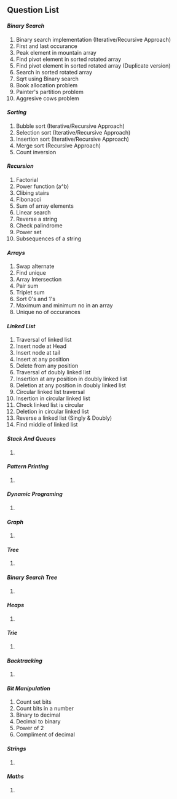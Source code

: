 ## **Question List**

#### **_Binary Search_**

1. Binary search implementation (Iterative/Recursive Approach)
2. First and last occurance
3. Peak element in mountain array
4. Find pivot element in sorted rotated array
5. Find pivot element in sorted rotated array (Duplicate version)
6. Search in sorted rotated array
7. Sqrt using Binary search
8. Book allocation problem
9. Painter's partition problem
10. Aggresive cows problem

#### **_Sorting_**

1. Bubble sort (Iterative/Recursive Approach)
2. Selection sort (Iterative/Recursive Approach)
3. Insertion sort (Iterative/Recursive Approach)
4. Merge sort (Recursive Approach)
5. Count inversion

#### **_Recursion_**

1. Factorial
2. Power function (a^b)
3. Clibing stairs
4. Fibonacci
5. Sum of array elements
6. Linear search
7. Reverse a string
8. Check palindrome
9. Power set
10. Subsequences of a string

#### **_Arrays_**

1. Swap alternate
2. Find unique
3. Array Intersection
4. Pair sum
5. Triplet sum
6. Sort 0's and 1's
7. Maximum and minimum no in an array
8. Unique no of occurances

#### **_Linked List_**

1. Traversal of linked list
2. Insert node at Head
3. Insert node at tail
4. Insert at any position
5. Delete from any position
6. Traversal of doubly linked list
7. Insertion at any position in doubly linked list
8. Deletion at any position in doubly linked list
9. Circular linked list traversal
10. Insertion in circular linked list
11. Check linked list is circular
12. Deletion in circular linked list
13. Reverse a linked list (Singly & Doubly)
14. Find middle of linked list

#### **_Stack And Queues_**

1. 

#### **_Pattern Printing_**

1. 

#### **_Dynamic Programing_**

1. 

#### **_Graph_**

1. 

#### **_Tree_**

1. 

#### **_Binary Search Tree_**

1. 

#### **_Heaps_**

1. 

#### **_Trie_**

1. 

#### **_Backtracking_**

1. 

#### **_Bit Manipulation_**

1. Count set bits
2. Count bits in a number
3. Binary to decimal
4. Decimal to binary
5. Power of 2
6. Compliment of decimal

#### **_Strings_**

1. 

#### **_Maths_**

1. 
